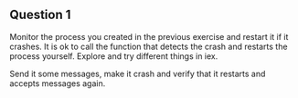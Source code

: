 ## Question 1

Monitor the process you created in the previous exercise and restart it if it
crashes.  It is ok to call the function that detects the crash and restarts the
process yourself.  Explore and try different things in iex.

Send it some messages, make it crash and verify that it restarts and accepts
messages again.

